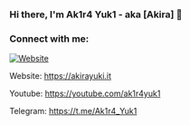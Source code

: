 ### Hi there, I'm Ak1r4 Yuk1 - aka [Akira] 👋

### Connect with me:
[![Website](https://img.shields.io/website?label=codeSTACKr.com&style=for-the-badge&url=https%3A%2F%2Fcodestackr.com)](https://codestackr.com)

Website:
https://akirayuki.it

Youtube:
https://youtube.com/ak1r4yuk1

Telegram:
https://t.me/Ak1r4_Yuk1

